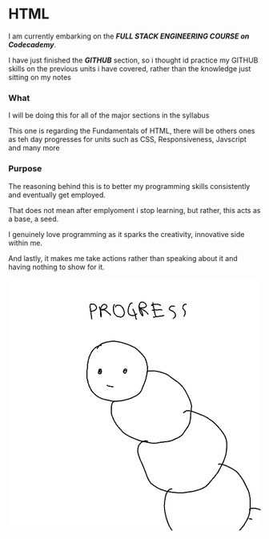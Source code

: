 # HTML

I am currently embarking on the **_FULL STACK ENGINEERING COURSE on Codecademy_**.

I have just finished the **_GITHUB_** section, so i thought id practice my GITHUB skills on the previous units i have covered, rather than the knowledge just sitting on my notes

### What

I will be doing this for all of the major sections in the syllabus

This one is regarding the Fundamentals of HTML, there will be others ones as teh day progresses for units such as
CSS, Responsiveness, Javscript and many more

### Purpose

The reasoning behind this is to better my programming skills consistently and eventually get employed.

That does not mean after emplyoment i stop learning, but rather, this acts as a base, a seed.

I genuinely love programming as it sparks the creativity, innovative side within me.

And lastly, it makes me take actions rather than speaking about it and having nothing to show for it.

![caterpillar-progressing](Images/Gif%20File/giphy.gif)
